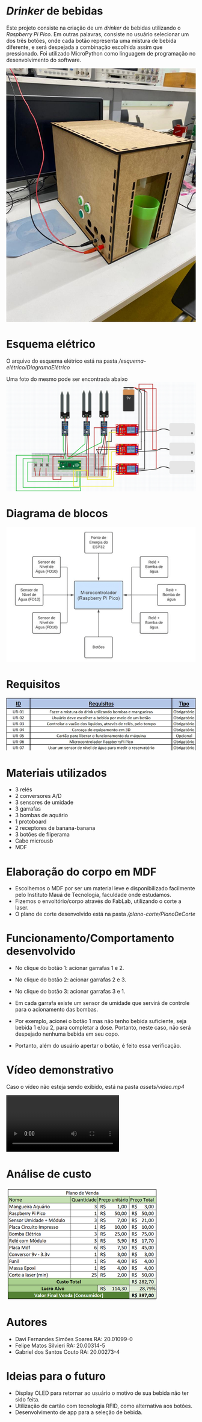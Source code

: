 # *Drinker* de bebidas

Este projeto consiste na criação de um *drinker* de bebidas utilizando o *Raspberry Pi Pico*. 
Em outras palavras, consiste no usuário selecionar um dos três botões, onde cada botão representa uma mistura de bebida diferente, e será despejada a combinação escolhida assim que pressionado.
Foi utilizado MicroPython como linguagem de programação no desenvolvimento do software.

![Imagem do projeto](assets/imagem_projeto.jpg)

# Esquema elétrico
O arquivo do esquema elétrico está na pasta */esquema-elétrico/DiagramaElétrico*

Uma foto do mesmo pode ser encontrada abaixo
![Imagem do projeto](assets/DiagramaEletrico.png)

# Diagrama de blocos
![Imagem do projeto](assets/DiagramaBlocos.png)

# Requisitos
![Imagem do projeto](assets/requisitos.jpg)

# Materiais utilizados
- 3 relés
- 2 conversores A/D
- 3 sensores de umidade
- 3 garrafas
- 3 bombas de aquário
- 1 protoboard
- 2 receptores de banana-banana
- 3 botões de fliperama
- Cabo microusb
- MDF

# Elaboração do corpo em MDF
- Escolhemos o MDF por ser um material leve e disponibilizado facilmente pelo Instituto Mauá de Tecnologia, faculdade onde estudamos.
- Fizemos o envoltório/corpo através do FabLab, utilizando o corte a laser. 
- O plano de corte desenvolvido está na pasta */plano-corte/PlanoDeCorte*

# Funcionamento/Comportamento desenvolvido

- No clique do botão 1: acionar garrafas 1 e 2.
- No clique do botão 2: acionar garrafas 2 e 3.
- No clique do botão 3: acionar garrafas 3 e 1.

- Em cada garrafa existe um sensor de umidade que servirá de controle para o acionamento das bombas. 

- Por exemplo, acionei o botão 1 mas não tenho bebida suficiente, seja bebida 1 e/ou 2, para completar a dose. Portanto, neste caso, não será despejado nenhuma bebida em seu copo.

- Portanto, além do usuário apertar o botão, é feito essa verificação.

# Vídeo demonstrativo

Caso o vídeo não esteja sendo exibido, está na pasta *assets/video.mp4*

<video>
    <source src="assets/video.mp4" type="video/mp4">
</video>

# Análise de custo
![Imagem do projeto](assets/precificacao.png)

# Autores
- Davi Fernandes Simões Soares      RA: 20.01099-0
- Felipe Matos Silvieri				RA: 20.00314-5
- Gabriel dos Santos Couto			RA: 20.00273-4


# Ideias para o futuro
- Display OLED para retornar ao usuário o motivo de sua bebida não ter sido feita.
- Utilização de cartão com tecnologia RFID, como alternativa aos botões.
- Desenvolvimento de app para a seleção de bebida.
